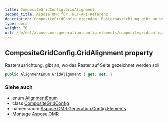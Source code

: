 ```yaml
---
title: CompositeGridConfig.GridAlignment
second_title: Aspose.OMR für .NET-API-Referenz
description: CompositeGridConfig eigendom. Rasterausrichtung gibt an wo das Raster auf Seite gezeichnet werden soll
type: docs
weight: 70
url: /de/net/aspose.omr.generation.config.elements/compositegridconfig/gridalignment/
---
```

## CompositeGridConfig.GridAlignment property

Rasterausrichtung, gibt an, wo das Raster auf Seite gezeichnet werden soll

```csharp
public AlignmentEnum GridAlignment { get; set; }
```

### Siehe auch

* enum [AlignmentEnum](../../../aspose.omr.generation.config.enums/alignmentenum/)
* class [CompositeGridConfig](../)
* namensraum [Aspose.OMR.Generation.Config.Elements](../../compositegridconfig/)
* Montage [Aspose.OMR](../../../)


